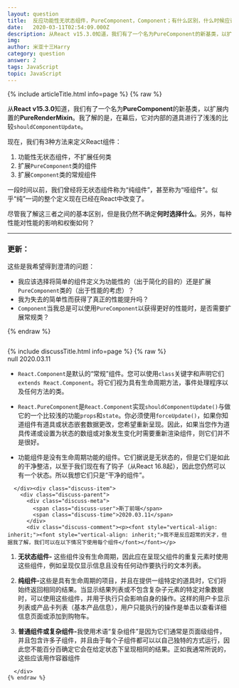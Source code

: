 ```yaml
---
layout: question
title:  反应功能性无状态组件，PureComponent，Component；有什么区别，什么时候应该使用什么？
date:   2020-03-11T02:54:09.000Z
description: 从React v15.3.0知道，我们有了一个名为PureComponent的新基类，以扩展内置的PureRenderMixin。我了解的是，在幕后，它对...
img: 
author: 米亚十三Harry
category: question
answer: 2
tags: JavaScript
topic: JavaScript
---
```

<div class="article-root">
  <div class="article">
    {% include articleTitle.html info=page %}
    {% raw %}
    <div class="article-content"><p><font style="vertical-align: inherit;"><font style="vertical-align: inherit;">从</font></font><strong><font style="vertical-align: inherit;"><font style="vertical-align: inherit;">React v15.3.0</font></font></strong><font style="vertical-align: inherit;"><font style="vertical-align: inherit;">知道</font><font style="vertical-align: inherit;">，我们有了一个名为</font></font><strong><font style="vertical-align: inherit;"><font style="vertical-align: inherit;">PureComponent</font></font></strong><font style="vertical-align: inherit;"><font style="vertical-align: inherit;">的新基类，</font><font style="vertical-align: inherit;">以扩展</font><font style="vertical-align: inherit;">内置的</font></font><strong><font style="vertical-align: inherit;"><font style="vertical-align: inherit;">PureRenderMixin</font></font></strong><font style="vertical-align: inherit;"><font style="vertical-align: inherit;">。</font><font style="vertical-align: inherit;">我了解的是，在幕后，它对内部的道具进行了浅浅的比较</font></font><code>shouldComponentUpdate</code><font style="vertical-align: inherit;"><font style="vertical-align: inherit;">。</font></font></p>

<p><font style="vertical-align: inherit;"><font style="vertical-align: inherit;">现在，我们有3种方法来定义React组件：</font></font></p>

<ol>
<li><font style="vertical-align: inherit;"><font style="vertical-align: inherit;">功能性无状态组件，不扩展任何类</font></font></li>
<li><font style="vertical-align: inherit;"><font style="vertical-align: inherit;">扩展</font></font><code>PureComponent</code><font style="vertical-align: inherit;"><font style="vertical-align: inherit;">类</font><font style="vertical-align: inherit;">的组件</font></font></li>
<li><font style="vertical-align: inherit;"><font style="vertical-align: inherit;">扩展</font></font><code>Component</code><font style="vertical-align: inherit;"><font style="vertical-align: inherit;">类的</font><font style="vertical-align: inherit;">常规组件</font></font></li>
</ol>

<p><font style="vertical-align: inherit;"><font style="vertical-align: inherit;">一段时间以前，我们曾经将无状态组件称为“纯组件”，甚至称为“哑组件”。</font><font style="vertical-align: inherit;">似乎“纯”一词的整个定义现在已经在React中改变了。</font></font></p>

<p><font style="vertical-align: inherit;"><font style="vertical-align: inherit;">尽管我了解这三者之间的基本区别，但是我仍然不确定</font></font><strong><font style="vertical-align: inherit;"><font style="vertical-align: inherit;">何时选择什么</font></font></strong><font style="vertical-align: inherit;"><font style="vertical-align: inherit;">。</font><font style="vertical-align: inherit;">另外，每种性能对性能的影响和权衡如何？</font></font></p>

<hr>

<h3><strong><font style="vertical-align: inherit;"><font style="vertical-align: inherit;">更新</font></font></strong><font style="vertical-align: inherit;"><font style="vertical-align: inherit;">：</font></font></h3>

<p><font style="vertical-align: inherit;"><font style="vertical-align: inherit;">这些是我希望得到澄清的问题：</font></font></p>

<ul>
<li><font style="vertical-align: inherit;"><font style="vertical-align: inherit;">我应该选择将简单的组件定义为功能性的（出于简化的目的）还是扩展</font></font><code>PureComponent</code><font style="vertical-align: inherit;"><font style="vertical-align: inherit;">类的（出于性能的考虑）？</font></font></li>
<li><font style="vertical-align: inherit;"><font style="vertical-align: inherit;">我为失去的简单性而获得了真正的性能提升吗？</font></font></li>
<li><font style="vertical-align: inherit;"></font><code>Component</code><font style="vertical-align: inherit;"><font style="vertical-align: inherit;">当我总是可以使用</font></font><code>PureComponent</code><font style="vertical-align: inherit;"><font style="vertical-align: inherit;">以获得更好的性能</font><font style="vertical-align: inherit;">时，</font><font style="vertical-align: inherit;">是否需要扩展常规</font><font style="vertical-align: inherit;">类</font><font style="vertical-align: inherit;">？</font></font></li>
</ul></div>
    {% endraw %}
  </div>
  <p style="height: 0;width:0;overflow: hidden;"> 第565篇《反应功能性无状态组件，PureComponent，Component；有什么区别，什么时候应该使用什么？》来自Winter(https://github.com/aiyld/aiyld.github.io)的站点</p>
  <div class="discuss-wrapper">
    {% include discussTitle.html info=page %}
    {% raw %}
    <div class="discuss-item">
        <div class="discuss-parent">
          <div class="discuss-meta">
            <span class="discuss-user">null</span>
            <span class="discuss-time">2020.03.11</span>
          </div>
          <div class="discuss-comment"><ul>
<li><p><code>React.Component</code><font style="vertical-align: inherit;"><font style="vertical-align: inherit;">是默认的“常规”组件。</font><font style="vertical-align: inherit;">您可以使用</font></font><code>class</code><font style="vertical-align: inherit;"><font style="vertical-align: inherit;">关键字和</font><font style="vertical-align: inherit;">声明它们</font></font><code>extends React.Component</code><font style="vertical-align: inherit;"><font style="vertical-align: inherit;">。</font><font style="vertical-align: inherit;">将它们视为具有生命周期方法，事件处理程序以及任何方法的类。  </font></font></p></li>
<li><p><code>React.PureComponent</code><font style="vertical-align: inherit;"><font style="vertical-align: inherit;">是</font></font><code>React.Component</code><font style="vertical-align: inherit;"><font style="vertical-align: inherit;">实现</font></font><code>shouldComponentUpdate()</code><font style="vertical-align: inherit;"><font style="vertical-align: inherit;">与做它的一个比较浅的功能</font></font><code>props</code><font style="vertical-align: inherit;"><font style="vertical-align: inherit;">和</font></font><code>state</code><font style="vertical-align: inherit;"><font style="vertical-align: inherit;">。</font><font style="vertical-align: inherit;">你必须使用</font></font><code>forceUpdate()</code><font style="vertical-align: inherit;"><font style="vertical-align: inherit;">，如果你知道组件有道具或状态嵌套数据更改，您希望重新呈现。</font><font style="vertical-align: inherit;">因此，如果当您作为道具传递或设置为状态的数组或对象发生变化时需要重新渲染组件，则它们并不是很好。  </font></font></p></li>
<li><p><font style="vertical-align: inherit;"><font style="vertical-align: inherit;">功能组件是没有生命周期功能的组件。</font><font style="vertical-align: inherit;">它们据说是无状态的，但是它们是如此的干净整洁，以至于我们现在有了钩子（从React 16.8起），因此您仍然可以有一个状态。</font><font style="vertical-align: inherit;">所以我想它们只是“干净的组件”。</font></font></p></li>
</ul></div>
        </div>
        
      </div><div class="discuss-item">
        <div class="discuss-parent">
          <div class="discuss-meta">
            <span class="discuss-user">斯丁前端</span>
            <span class="discuss-time">2020.03.11</span>
          </div>
          <div class="discuss-comment"><p><font style="vertical-align: inherit;"><font style="vertical-align: inherit;">我不是反应超常的天才，但据我了解，我们可以在以下情况下使用每个组件</font></font></p>

<ol>
<li><p><strong><font style="vertical-align: inherit;"><font style="vertical-align: inherit;">无状态组件-</font></font></strong><font style="vertical-align: inherit;"><font style="vertical-align: inherit;">   这些组件没有生命周期，因此应在呈现父组件的重复元素时使用这些组件，例如呈现仅显示信息且没有任何动作要执行的文本列表。</font></font></p></li>
<li><p><strong><font style="vertical-align: inherit;"><font style="vertical-align: inherit;">纯组件-</font></font></strong><font style="vertical-align: inherit;"><font style="vertical-align: inherit;">这些是具有生命周期的项目，并且在提供一组特定的道具时，它们将始终返回相同的结果。</font><font style="vertical-align: inherit;">当显示结果列表或不包含复杂子元素的特定对象数据时，可以使用这些组件，并用于执行只会影响自身的操作。</font><font style="vertical-align: inherit;">这样的用户卡显示列表或产品卡列表（基本产品信息），用户只能执行的操作是单击以查看详细信息页面或添加到购物车。</font></font></p></li>
<li><p><strong><font style="vertical-align: inherit;"><font style="vertical-align: inherit;">普通组件或复杂组件-</font></font></strong><font style="vertical-align: inherit;"><font style="vertical-align: inherit;">我使用术语“复杂组件”是因为它们通常是页面级组件，并且包含许多子组件，并且由于每个子组件都可以以自己独特的方式运行，因此您不能百分百确定它会在给定状态下呈现相同的结果。</font><font style="vertical-align: inherit;">正如我通常所说的，这些应该用作容器组件</font></font></p></li>
</ol></div>
        </div>
        
      </div>
    {% endraw %}
  </div>
<div>
